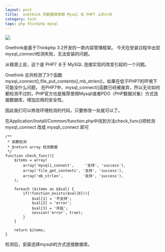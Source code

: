 ```yaml
---
layout: post
title:  onethink 的数据库依赖 Mysql 在 PHP7 上的小坑
category: tech
tags: php thinkphp mysql
---
```

![](https://cdn.kelu.org/blog/tags/php.jpg)

Onethink是基于Thinkphp 3.2开发的一款内容管理框架。 今天在安装过程中出现mysql_connect检测失败，无法安装的问题。

从根源上说，这个是 PHP7 关于 MySQL 连接实现的改变引起的一个问题。

Onethink 总共检测了3个函数 mysql_connect(),file_put_contents(),mb_strlen()，如果在低于PHP7的环境下可能没什么问题，
在PHP7中，mysql_connect()函数已经被废弃，所以无论如何都检测不过的，PHP官方也是推荐使用Mysqli或者PDO（PHP数据对象）方式连接数据库，增加应用的安全性。

因此我们可以修改环境检测的代码，只要修改一处就可以了。

在Application/Install/Common/function.php中找到方法check_func()把检测 mysql_connect 改成 mysqli_connect 即可

    /**
     * 函数检测
     * @return array 检测数据
     */
    function check_func(){
        $items = array(
            array('mysqli_connect',     '支持', 'success'),
            array('file_get_contents', '支持', 'success'),
            array('mb_strlen',         '支持', 'success'),
        );

        foreach ($items as &$val) {
            if(!function_exists($val[0])){
                $val[1] = '不支持';
                $val[2] = 'error';
                $val[3] = '开启';
                session('error', true);
            }
        }

        return $items;
    }
    
检测后，安装选择mysqli的方式连接数据库。